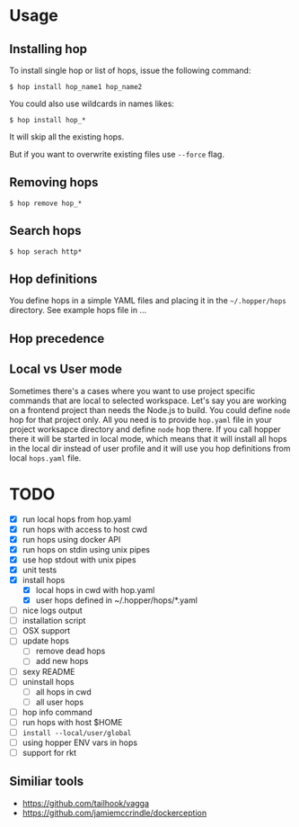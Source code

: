 # Usage

## Installing hop

To install single hop or list of hops, issue the following command:

    $ hop install hop_name1 hop_name2

You could also use wildcards in names likes:

    $ hop install hop_*

It will skip all the existing hops.

But if you want to overwrite existing files use ``--force`` flag. 

## Removing hops

    $ hop remove hop_*

## Search hops

    $ hop serach http*

## Hop definitions

You define hops in a simple YAML files and placing it in the
``~/.hopper/hops`` directory. See example hops file in ...

## Hop precedence

## Local vs User mode

Sometimes there's a cases where you want to use project specific
commands that are local to selected workspace. Let's say you are
working on a frontend project than needs the Node.js to build.
You could define ``node`` hop for that project only. All you need
is to provide ``hop.yaml`` file in your project worksapce directory
and define ``node`` hop there. If you call hopper there it will
be started in local mode, which means that it will install all hops
in the local dir instead of user profile and it will use you hop
definitions from local ``hops.yaml`` file.

# TODO

- [x] run local hops from hop.yaml
- [x] run hops with access to host cwd
- [x] run hops using docker API
- [x] run hops on stdin using unix pipes
- [x] use hop stdout with unix pipes
- [x] unit tests
- [x] install hops
  - [x] local hops in cwd with hop.yaml
  - [x] user hops defined in ~/.hopper/hops/*.yaml
- [ ] nice logs output
- [ ] installation script
- [ ] OSX support
- [ ] update hops
  - [ ] remove dead hops
  - [ ] add new hops
- [ ] sexy README
- [ ] uninstall hops
  - [ ] all hops in cwd
  - [ ] all user hops
- [ ] hop info command
- [ ] run hops with host $HOME
- [ ] ``install --local/user/global``
- [ ] using hopper ENV vars in hops
- [ ] support for rkt

## Similiar tools

* https://github.com/tailhook/vagga
* https://github.com/jamiemccrindle/dockerception
